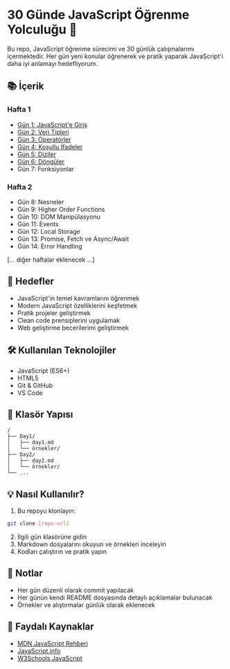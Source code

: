 
# 30 Günde JavaScript Öğrenme Yolculuğu 🚀

Bu repo, JavaScript öğrenme sürecimi ve 30 günlük çalışmalarımı içermektedir. Her gün yeni konular öğrenerek ve pratik yaparak JavaScript'i daha iyi anlamayı hedefliyorum.

## 📚 İçerik

### Hafta 1
- [Gün 1: JavaScript'e Giriş](./Day1/day1.md)
- [Gün 2: Veri Tipleri](./Day2/day2.md)
- [Gün 3: Operatörler](./Day3/day3.md)
- [Gün 4: Koşullu İfadeler](./Day4/day4.md)
- [Gün 5: Diziler](./Day5/day5.md)
- [Gün 6: Döngüler](./Day6/day6.md)
- Gün 7: Fonksiyonlar

### Hafta 2
- Gün 8: Nesneler
- Gün 9: Higher Order Functions
- Gün 10: DOM Manipülasyonu
- Gün 11: Events
- Gün 12: Local Storage
- Gün 13: Promise, Fetch ve Async/Await
- Gün 14: Error Handling

[... diğer haftalar eklenecek ...]

## 🎯 Hedefler

- JavaScript'in temel kavramlarını öğrenmek
- Modern JavaScript özelliklerini keşfetmek
- Pratik projeler geliştirmek
- Clean code prensiplerini uygulamak
- Web geliştirme becerilerimi geliştirmek

## 🛠️ Kullanılan Teknolojiler

- JavaScript (ES6+)
- HTML5
- Git & GitHub
- VS Code

## 📂 Klasör Yapısı

```
/
├── Day1/
│   ├── day1.md
│   └── örnekler/
├── Day2/
│   ├── day2.md
│   └── örnekler/
└── ...
```

## 💡 Nasıl Kullanılır?

1. Bu repoyu klonlayın:
```bash
git clone [repo-url]
```

2. İlgili gün klasörüne gidin
3. Markdown dosyalarını okuyun ve örnekleri inceleyin
4. Kodları çalıştırın ve pratik yapın

## 📝 Notlar

- Her gün düzenli olarak commit yapılacak
- Her günün kendi README dosyasında detaylı açıklamalar bulunacak
- Örnekler ve alıştırmalar günlük olarak eklenecek

## 🔗 Faydalı Kaynaklar

- [MDN JavaScript Rehberi](https://developer.mozilla.org/tr/docs/Web/JavaScript)
- [JavaScript.info](https://javascript.info/)
- [W3Schools JavaScript](https://www.w3schools.com/js/)


        
